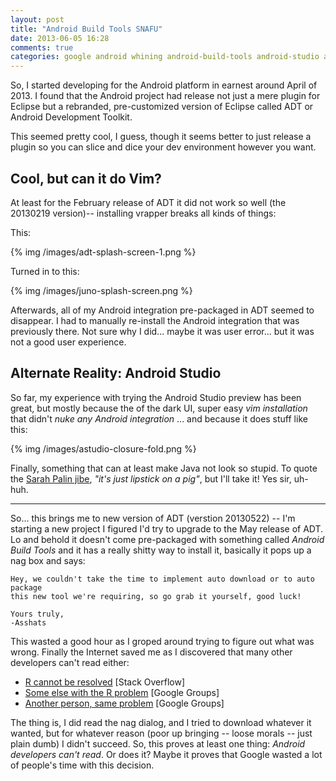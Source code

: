 ```yaml
---
layout: post
title: "Android Build Tools SNAFU"
date: 2013-06-05 16:28
comments: true
categories: google android whining android-build-tools android-studio android-development-toolkit adt
---
```


So, I started developing for the Android platform in earnest around April of
2013.  I found that the Android project had release not just a mere plugin for
Eclipse but a rebranded, pre-customized version of Eclipse called ADT or
Android Development Toolkit.

This seemed pretty cool, I guess, though it seems better to just release a
plugin so you can slice and dice your dev environment however you want.

## Cool, but can it do Vim?

At least for the February release of ADT it did not work so well (the 20130219
version)-- installing vrapper breaks all kinds of things:

This:

{% img /images/adt-splash-screen-1.png %}

Turned in to this:

{% img /images/juno-splash-screen.png %}

Afterwards, all of my Android integration pre-packaged in ADT seemed to
disappear.  I had to manually re-install the Android integration that was
previously there.  Not sure why I did... maybe it was user error... but it was
not a good user experience.

## Alternate Reality: Android Studio

So far, my experience with trying the Android Studio preview has been great,
but mostly because the of the dark UI, super easy *vim installation* that didn't
*nuke any Android integration* ... and because it does stuff like this:

{% img /images/astudio-closure-fold.png %}

Finally, something that can at least make Java not look so stupid.  To quote
the [Sarah Palin jibe][jibe], *"it's just lipstick on a pig"*, but I'll take
it!  Yes sir, uh-huh.

[jibe]: http://www.cnn.com/2008/POLITICS/09/10/campaign.lipstick/

---

So... this brings me to new version of ADT (verstion 20130522) -- I'm starting
a new project I figured I'd try to upgrade to the May release of ADT.  Lo and
behold it doesn't come pre-packaged with something called *Android Build Tools*
and it has a really shitty way to install it, basically it pops up a nag box
and says:

```
Hey, we couldn't take the time to implement auto download or to auto package
this new tool we're requiring, so go grab it yourself, good luck!

Yours truly,
-Asshats
```

This wasted a good hour as I groped around trying to figure out what was wrong.
Finally the Internet saved me as I discovered that many other developers can't
read either:

- [R cannot be resolved][R1] [Stack Overflow]
- [Some else with the R problem][R2] [Google Groups]
- [Another person, same problem][R3] [Google Groups]

[R1]: http://stackoverflow.com/questions/885009/r-cannot-be-resolved-android-error
[R2]: https://groups.google.com/forum/?fromgroups#!topic/android-developers/rCaeT3qckoE
[R3]: https://groups.google.com/forum/?fromgroups=#!topic/adt-dev/epOfZbKPFdk

The thing is, I did read the nag dialog, and I tried to download whatever it
wanted, but for whatever reason (poor up bringing -- loose morals -- just plain
dumb) I didn't succeed.  So, this proves at least one thing: *Android
developers can't read*.  Or does it?  Maybe it proves that Google wasted a lot
of people's time with this decision.

<!-- vim: spell
-->
